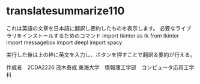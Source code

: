 # translatesummarize110
これは英語の文章を日本語に翻訳し要約したものを表示します。
必要なライブラリをインストールするためのコマンド
import tkinter as tk
from tkinter import messagebox
import deepl
import spacy

実行した後は上の枠に英文を入力し、ボタンを押すことで翻訳＆要約が行える。

作成者　2CDA2226 茂木泰成
東海大学　情報理工学部　コンピュータ応用工学科
